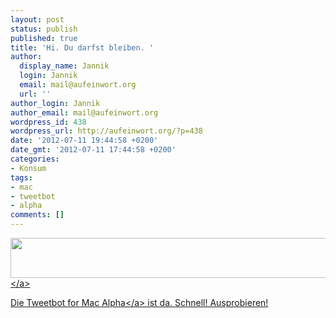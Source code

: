 ```yaml
---
layout: post
status: publish
published: true
title: 'Hi. Du darfst bleiben. '
author:
  display_name: Jannik
  login: Jannik
  email: mail@aufeinwort.org
  url: ''
author_login: Jannik
author_email: mail@aufeinwort.org
wordpress_id: 438
wordpress_url: http://aufeinwort.org/?p=438
date: '2012-07-11 19:44:58 +0200'
date_gmt: '2012-07-11 17:44:58 +0200'
categories:
- Konsum
tags:
- mac
- tweetbot
- alpha
comments: []
---
```

<p><a href="http:&#47;&#47;res.cloudinary.com&#47;aufeinwort-org&#47;image&#47;upload&#47;v1382562691&#47;Bildschirmfoto-2012-07-11-um-19_43_18_slhxka.png"><img src="http:&#47;&#47;res.cloudinary.com&#47;aufeinwort-org&#47;image&#47;upload&#47;h_55,w_696&#47;v1382562691&#47;Bildschirmfoto-2012-07-11-um-19_43_18_slhxka.png" alt="" title="Bildschirmfoto 2012-07-11 um 19.43.18" width="800" height="64" class="aligncenter size-large wp-image-441" &#47;><&#47;a></p>
<p>Die <a href="http:&#47;&#47;tapbots.com&#47;tweetbot_mac&#47;">Tweetbot for Mac Alpha<&#47;a> ist da. Schnell! Ausprobieren!</p>
